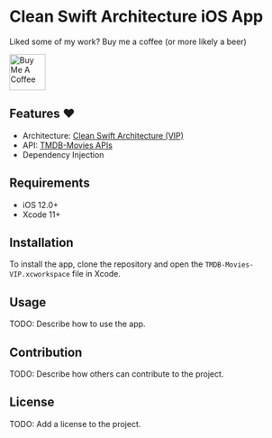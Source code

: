# Clean Swift Architecture iOS App

Liked some of my work? Buy me a coffee (or more likely a beer)

<a href="https://www.buymeacoffee.com/kienht" target="_blank"><img src="https://cdn.buymeacoffee.com/buttons/v2/default-blue.png" alt="Buy Me A Coffee" height=64></a>

## Features :heart:
- Architecture: <a href="https://clean-swift.com/">Clean Swift Architecture (VIP)</a>
- API: <a href="https://developers.themoviedb.org/3/getting-started/introduction">TMDB-Movies APIs</a>
- Dependency Injection

## Requirements

- iOS 12.0+
- Xcode 11+

## Installation

To install the app, clone the repository and open the `TMDB-Movies-VIP.xcworkspace` file in Xcode.

## Usage

TODO: Describe how to use the app.

## Contribution

TODO: Describe how others can contribute to the project.

## License

TODO: Add a license to the project.

